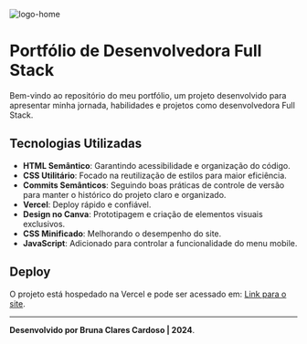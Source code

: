 ![logo-home](https://github.com/user-attachments/assets/95a5b0ea-7d6d-4559-b453-078be6b18578)

# Portfólio de Desenvolvedora Full Stack

Bem-vindo ao repositório do meu portfólio, um projeto desenvolvido para apresentar minha jornada, habilidades e projetos como desenvolvedora Full Stack.

## Tecnologias Utilizadas

- **HTML Semântico**: Garantindo acessibilidade e organização do código.
- **CSS Utilitário**: Focado na reutilização de estilos para maior eficiência.
- **Commits Semânticos**: Seguindo boas práticas de controle de versão para manter o histórico do projeto claro e organizado.
- **Vercel**: Deploy rápido e confiável.
- **Design no Canva**: Prototipagem e criação de elementos visuais exclusivos.
- **CSS Minificado**: Melhorando o desempenho do site.
- **JavaScript**: Adicionado para controlar a funcionalidade do menu mobile.

## Deploy

O projeto está hospedado na Vercel e pode ser acessado em: [Link para o site](https://bruna-portifolio-iota.vercel.app/).

---

**Desenvolvido por Bruna Clares Cardoso | 2024**.
